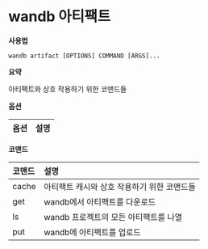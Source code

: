 
# wandb 아티팩트

**사용법**

`wandb artifact [OPTIONS] COMMAND [ARGS]...`

**요약**

아티팩트와 상호 작용하기 위한 코맨드들

**옵션**

| **옵션** | **설명** |
| :--- | :--- |

**코맨드**

| **코맨드** | **설명** |
| :--- | :--- |
| cache | 아티팩트 캐시와 상호 작용하기 위한 코맨드들 |
| get | wandb에서 아티팩트를 다운로드 |
| ls | wandb 프로젝트의 모든 아티팩트를 나열 |
| put | wandb에 아티팩트를 업로드 |